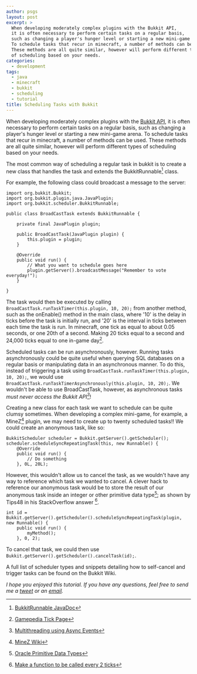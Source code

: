 ```yaml
---
author: psgs
layout: post
excerpt: >
  When developing moderately complex plugins with the Bukkit API,
  it is often necessary to perform certain tasks on a regular basis,
  such as changing a player's hunger level or starting a new mini-game arena.
  To schedule tasks that recur in minecraft, a number of methods can be used.
  These methods are all quite similar, however will perform different types
  of scheduling based on your needs.
categories:
  - development
tags:
  - java
  - minecraft
  - bukkit
  - scheduling
  - tutorial
title: Scheduling Tasks with Bukkit
---
```


When developing moderately complex plugins with the [Bukkit API](http://bukkit.org), it is often necessary to perform certain tasks on a regular basis, such as changing a player's hunger level or starting a new mini-game arena.
To schedule tasks that recur in minecraft, a number of methods can be used. These methods are all quite similar, however will perform different types of scheduling based on your needs.

The most common way of scheduling a regular task in bukkit is to create a new class that handles the task and extends the BukkitRunnable[^1] class.

For example, the following class could broadcast a message to the server:

    import org.bukkit.Bukkit;
    import org.bukkit.plugin.java.JavaPlugin;
    import org.bukkit.scheduler.BukkitRunnable;
     
    public class BroadCastTask extends BukkitRunnable {
     
        private final JavaPlugin plugin;
     
        public BroadCastTask(JavaPlugin plugin) {
            this.plugin = plugin;
        }
     
        @Override
        public void run() {
            // What you want to schedule goes here
            plugin.getServer().broadcastMessage("Remember to vote everyday!");
        }
     
    }

The task would then be executed by calling ```BroadCastTask.runTaskTimer(this.plugin, 10, 20);``` from another method, such as the onEnable() method in the main class, where '10' is the delay in ticks before the task is initially run, and '20' is the interval in ticks between each time the task is run.
In minecraft, one tick as equal to about 0.05 seconds, or one 20th of a second. Making 20 ticks equal to a second and 24,000 ticks equal to one in-game day[^2].

Scheduled tasks can be run asynchronously, however. Running tasks asynchronously could be quite useful when querying SQL databases on a regular basis or manipulating data in an asynchronous manner.
To do this, instead of triggering a task using ```BroadCastTask.runTaskTimer(this.plugin, 10, 20);```, we would use ```BroadCastTask.runTaskTimerAsynchronously(this.plugin, 10, 20);```.
We wouldn't be able to use BroadCastTask, however, as asynchronous tasks *must never access the Bukkit API[^3]*!

Creating a new class for each task we want to schedule can be quite clumsy sometimes. When developing a complex mini-game, for example, a MineZ[^4] plugin, we may need to create up to twenty scheduled tasks!!
We could create an anonymous task, like so:

    BukkitScheduler scheduler = Bukkit.getServer().getScheduler();
    scheduler.scheduleSyncRepeatingTask(this, new Runnable() {
        @Override
        public void run() {
            // Do something
        }, 0L, 20L);

However, this wouldn't allow us to cancel the task, as we wouldn't have any way to reference which task we wanted to cancel.
A clever hack to reference our anonymous task would be to store the result of our anonymous task inside an integer or other primitive data type[^5]; as shown by Tips48 in his StackOverflow answer [^6].

    int id = Bukkit.getServer().getScheduler().scheduleSyncRepeatingTask(plugin, new Runnable() {
        public void run() {
            myMethod();
        }, 0, 2);

To cancel that task, we could then use ```Bukkit.getServer().getScheduler().cancelTask(id);```.

A full list of scheduler types and snippets detailing how to self-cancel and trigger tasks can be found on the Bukkit Wiki.

*I hope you enjoyed this tutorial. If you have any questions, feel free to send me a [tweet](http://twitter.com/psgs00) or an [email](http://github.com/psgs).*

[^1]: [BukkitRunnable JavaDoc](http://jd.bukkit.org/dev/doxygen/d4/d0c/classorg_1_1bukkit_1_1scheduler_1_1BukkitRunnable.html)
[^2]: [Gamepedia Tick Page](http://minecraft.gamepedia.com/Tick)
[^3]: [Multithreading using Async Events](https://forums.bukkit.org/threads/tutorial-multi-threading-using-async-events.194732/)
[^4]: [MineZ Wiki](http://minezwiki.net/wiki/Home:Main_Page)
[^5]: [Oracle Primitive Data Types](http://docs.oracle.com/javase/tutorial/java/nutsandbolts/datatypes.html)
[^6]: [Make a function to be called every 2 ticks](http://stackoverflow.com/questions/16126978/bukkit-how-to-make-a-function-be-called-every-2-ticks)
[^7]: [Bukkit Scheduler Programming](http://wiki.bukkit.org/Scheduler_Programming)